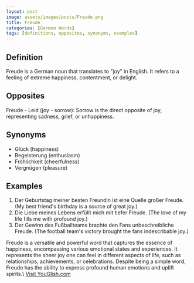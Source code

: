 ```yaml
---
layout: post
image: assets/images/posts/Freude.png
title: Freude
categories: [German Words]
tags: [definitions, opposites, synonyms, examples]
---
```


## Definition

Freude is a German noun that translates to "joy" in English. It refers to a feeling of extreme happiness, contentment, or delight.

## Opposites

Freude - Leid (joy - sorrow): Sorrow is the direct opposite of joy, representing sadness, grief, or unhappiness.

## Synonyms

- Glück (happiness)
- Begeisterung (enthusiasm)
- Fröhlichkeit (cheerfulness)
- Vergnügen (pleasure)

## Examples

1. Der Geburtstag meiner besten Freundin ist eine Quelle großer Freude. (My best friend's birthday is a source of great joy.)
2. Die Liebe meines Lebens erfüllt mich mit tiefer Freude. (The love of my life fills me with profound joy.)
3. Der Gewinn des Fußballteams brachte den Fans unbeschreibliche Freude. (The football team's victory brought the fans indescribable joy.)

Freude is a versatile and powerful word that captures the essence of happiness, encompassing various emotional states and experiences. It represents the sheer joy one can feel in different aspects of life, such as relationships, achievements, or celebrations. Despite being a simple word, Freude has the ability to express profound human emotions and uplift spirits.\ <a id="yg-widget-0" class="youglish-widget" data-query="Freude" data-lang="german" data-components="8412" data-auto-start="0" data-bkg-color="theme_light" data-title="How%20to%20pronounce%20Freude%20in%20German"  rel="nofollow" href="https://youglish.com">Visit YouGlish.com</a><script async src="https://youglish.com/public/emb/widget.js" charset="utf-8"></script>